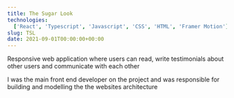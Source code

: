 ```yaml
---
title: The Sugar Look
technologies:
  ['React', 'Typescript', 'Javascript', 'CSS', 'HTML', 'Framer Motion']
slug: TSL
date: 2021-09-01T00:00:00+00:00
---
```


Responsive web application where users can read, write testimonials about other users and communicate with each other

I was the main front end developer on the project and was responsible for building and modelling the the websites architecture
